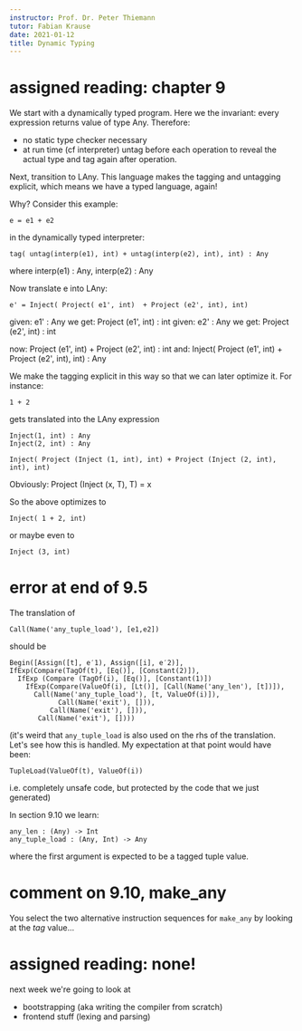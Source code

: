 ```yaml
---
instructor: Prof. Dr. Peter Thiemann
tutor: Fabian Krause
date: 2021-01-12
title: Dynamic Typing
---
```


# assigned reading: chapter 9

We start with a dynamically typed program.
Here we the invariant: every expression returns value of type Any.
Therefore:

*  no static type checker necessary
*  at run time (cf interpreter) untag before each operation to reveal
the actual type and tag again after operation.

Next, transition to LAny. This language makes the tagging and
untagging explicit, which means we have a typed language, again!

Why? Consider this example:

	e = e1 + e2

in the dynamically typed interpreter:

	tag( untag(interp(e1), int) + untag(interp(e2), int), int) : Any

where interp(e1) : Any, interp(e2) : Any

Now translate e into LAny:

	e' = Inject( Project( e1', int)  + Project (e2', int), int)

given:      e1' : Any
we get:    Project (e1', int) : int
given:      e2' : Any
we get:    Project (e2', int) : int

now:        Project (e1', int) + Project (e2', int) : int
and:         Inject( Project (e1', int) + Project (e2', int), int) :
Any


We make the tagging explicit in this way so that we can later optimize
it. For instance:

	1 + 2

gets translated into the LAny expression

	Inject(1, int) : Any
	Inject(2, int) : Any

	Inject( Project (Inject (1, int), int) + Project (Inject (2, int), int), int)

Obviously: Project (Inject (x, T), T) = x

So the above optimizes to

	Inject( 1 + 2, int)

or maybe even to

	Inject (3, int)

# error at end of 9.5

The translation of

	Call(Name('any_tuple_load'), [e1,e2])

should be

	Begin([Assign([t], e′1), Assign([i], e′2)],
	IfExp(Compare(TagOf(t), [Eq()], [Constant(2)]),
      IfExp (Compare (TagOf(i), [Eq()], [Constant(1)])
        IfExp(Compare(ValueOf(i), [Lt()], [Call(Name('any_len'), [t])]),
	      Call(Name('any_tuple_load'), [t, ValueOf(i)]),
                Call(Name('exit'), [])),
              Call(Name('exit'), [])),
           Call(Name('exit'), [])))

(it's weird that `any_tuple_load` is also used on the rhs of the translation. Let's see how this is
handled.
My expectation at that point would have been:

	TupleLoad(ValueOf(t), ValueOf(i))

i.e. completely unsafe code, but protected by the code that we just generated)

In section 9.10 we learn:

	any_len : (Any) -> Int
	any_tuple_load : (Any, Int) -> Any

where the first argument is expected to be a tagged tuple value.

# comment on 9.10, make_any

You select the two alternative instruction sequences for `make_any` by looking at the *tag* value...

# assigned reading: none!

next week we're going to look at
* bootstrapping (aka writing the compiler from scratch)
* frontend stuff (lexing and parsing)

